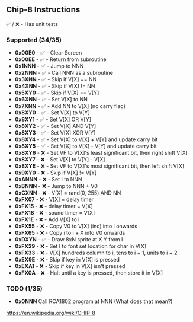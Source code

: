 ## Chip-8 Instructions

✅ / ❌ - Has unit tests

### Supported (34/35)

 - **0x00E0** - ✅ - Clear Screen
 - **0x00EE** - ✅ - Return from subroutine
 - **0x1NNN** - ✅ - Jump to NNN
 - **0x2NNN** - ✅ - Call NNN as a subroutine
 - **0x3XNN** - ✅ - Skip if V[X] == NN
 - **0x4XNN** - ✅ - Skip if V[X] != NN
 - **0x5XY0** - ✅ - Skip if V[X] == V[Y]
 - **0x6XNN** - ✅ - Set V[X] to NN
 - **0x7XNN** - ✅ - Add NN to V[X] (no carry flag)
 - **0x8XY0** - ✅ - Set V[X] to V[Y]
 - **0x8XY1** - ✅ - Set V[X] OR V[Y]
 - **0x8XY2** - ✅ - Set V[X] AND V[Y]
 - **0x8XY3** - ✅ - Set V[X] XOR V[Y]
 - **0x8XY4** - ✅ - Set V[X] to V[X] + V[Y] and update carry bit
 - **0x8XY5** - ✅ - Set V[X] to V[X] - V[Y] and update carry bit
 - **0x8XY6** - ❌ - Set VF to V[X]'s least significant bit, then right shift V[X]
 - **0x8XY7** - ❌ - Set V[X] to V[Y] - V[X]
 - **0x8XYE** - ❌ - Set VF to V[X]'s most significant bit, then left shift V[X]
 - **0x9XY0** - ❌ - Skip if V[X] != V[Y]
 - **0xANNN** - ❌ - Set I to NNN
 - **0xBNNN** - ❌ - Jump to NNN + V0
 - **0xCXNN** - ❌ - V[X] = rand(0, 255) AND NN
 - **0xFX07** - ❌ - V[X] = delay timer
 - **0xFX15** - ❌ - delay timer = V[X]
 - **0xFX18** - ❌ - sound timer = V[X]
 - **0xFX1E** - ❌ - Add V[X] to i
 - **0xFX55** - ❌ - Copy V0 to V[X] (inc) into i onwards
 - **0xFX65** - ❌ - Copy i to i + X into V0 onwards
 - **0xDXYN** - ✅ - Draw 8xN sprite at X Y from I
 - **0xFX29** - ❌ - Set I to font set location for char in V[X]
 - **0xFX33** - ❌ - V[X] hundreds column to i, tens to i + 1, units to i + 2
 - **0xEX9E** - ❌ - Skip if key in V[X] is pressed
 - **0xEXA1** - ❌ - Skip if key in V[X] isn't pressed
 - **0xFX0A** - ❌ - Halt until a key is pressed, then store it in V[X]

### TODO (1/35)

 - **0x0NNN** Call RCA1802 program at NNN (What does that mean?)


https://en.wikipedia.org/wiki/CHIP-8
